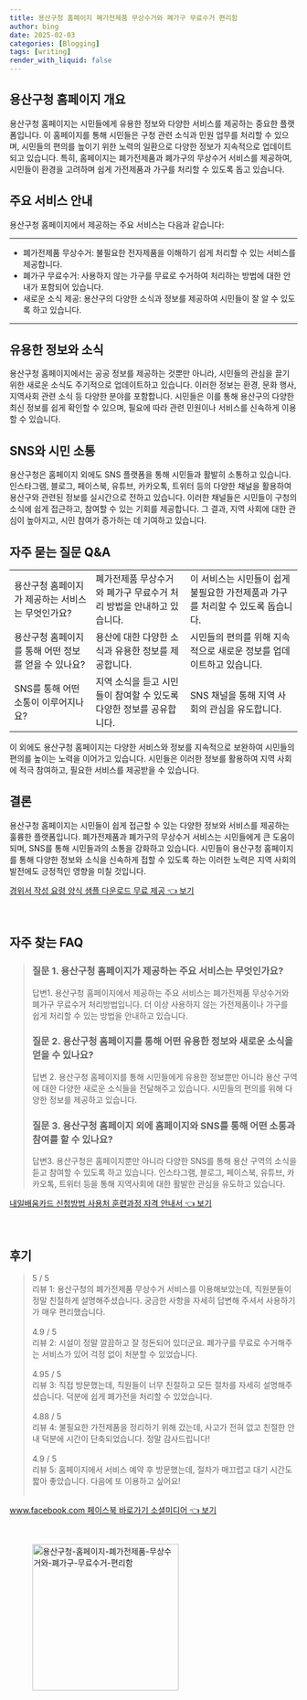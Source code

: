 ```yaml
---
title: 용산구청 홈페이지 폐가전제품 무상수거와 폐가구 무료수거 편리함
author: bing
date: 2025-02-03
categories: [Blogging]
tags: [writing]
render_with_liquid: false
---
```



<h2 id='용산구청 홈페이지 개요'>용산구청 홈페이지 개요</h2>

<p>용산구청 홈페이지는 시민들에게 유용한 정보와 다양한 서비스를 제공하는 중요한 플랫폼입니다. 이 홈페이지를 통해 시민들은 구청 관련 소식과 민원 업무를 처리할 수 있으며, 시민들의 편의를 높이기 위한 노력의 일환으로 다양한 정보가 지속적으로 업데이트되고 있습니다. 특히, 홈페이지는 폐가전제품과 폐가구의 무상수거 서비스를 제공하여, 시민들이 환경을 고려하며 쉽게 가전제품과 가구를 처리할 수 있도록 돕고 있습니다.</p>

<h2 id='주요 서비스 안내'>주요 서비스 안내</h2>

<p>용산구청 홈페이지에서 제공하는 주요 서비스는 다음과 같습니다:</p>

<hr />

<ul>
    <li>폐가전제품 무상수거: 불필요한 전자제품을 이해하기 쉽게 처리할 수 있는 서비스를 제공합니다.</li>
    <li>폐가구 무료수거: 사용하지 않는 가구를 무료로 수거하여 처리하는 방법에 대한 안내가 포함되어 있습니다.</li>
    <li>새로운 소식 제공: 용산구의 다양한 소식과 정보를 제공하여 시민들이 잘 알 수 있도록 하고 있습니다.</li>
</ul>

<hr />

<h2 id='유용한 정보와 소식'>유용한 정보와 소식</h2>

<p>용산구청 홈페이지에서는 공공 정보를 제공하는 것뿐만 아니라, 시민들의 관심을 끌기 위한 새로운 소식도 주기적으로 업데이트하고 있습니다. 이러한 정보는 환경, 문화 행사, 지역사회 관련 소식 등 다양한 분야를 포함합니다. 시민들은 이를 통해 용산구의 다양한 최신 정보를 쉽게 확인할 수 있으며, 필요에 따라 관련 민원이나 서비스를 신속하게 이용할 수 있습니다.</p>

<h2 id='SNS와 시민 소통'>SNS와 시민 소통</h2>

<p>용산구청은 홈페이지 외에도 SNS 플랫폼을 통해 시민들과 활발히 소통하고 있습니다. 인스타그램, 블로그, 페이스북, 유튜브, 카카오톡, 트위터 등의 다양한 채널을 활용하여 용산구와 관련된 정보를 실시간으로 전하고 있습니다. 이러한 채널들은 시민들이 구청의 소식에 쉽게 접근하고, 참여할 수 있는 기회를 제공합니다. 그 결과, 지역 사회에 대한 관심이 높아지고, 시민 참여가 증가하는 데 기여하고 있습니다.</p>

<h2 id='자주 묻는 질문 Q&A'>자주 묻는 질문 Q&A</h2>

<table>
    <tr>
        <td>용산구청 홈페이지가 제공하는 서비스는 무엇인가요?</td>
        <td>폐가전제품 무상수거와 폐가구 무료수거 처리 방법을 안내하고 있습니다.</td>
        <td>이 서비스는 시민들이 쉽게 불필요한 가전제품과 가구를 처리할 수 있도록 돕습니다.</td>
    </tr>
    <tr>
        <td>용산구청 홈페이지를 통해 어떤 정보를 얻을 수 있나요?</td>
        <td>용산에 대한 다양한 소식과 유용한 정보를 제공합니다.</td>
        <td>시민들의 편의를 위해 지속적으로 새로운 정보를 업데이트하고 있습니다.</td>
    </tr>
    <tr>
        <td>SNS를 통해 어떤 소통이 이루어지나요?</td>
        <td>지역 소식을 듣고 시민들이 참여할 수 있도록 다양한 정보를 공유합니다.</td>
        <td>SNS 채널을 통해 지역 사회의 관심을 유도합니다.</td>
    </tr>
</table>

<p>이 외에도 용산구청 홈페이지는 다양한 서비스와 정보를 지속적으로 보완하여 시민들의 편의를 높이는 노력을 이어가고 있습니다. 시민들은 이러한 정보를 활용하여 지역 사회에 적극 참여하고, 필요한 서비스를 제공받을 수 있습니다.</p>

<h2 id='결론'>결론</h2>

<p>용산구청 홈페이지는 시민들이 쉽게 접근할 수 있는 다양한 정보와 서비스를 제공하는 훌륭한 플랫폼입니다. 폐가전제품과 폐가구의 무상수거 서비스는 시민들에게 큰 도움이 되며, SNS를 통해 시민들과의 소통을 강화하고 있습니다. 시민들이 용산구청 홈페이지를 통해 다양한 정보와 소식을 신속하게 접할 수 있도록 하는 이러한 노력은 지역 사회의 발전에도 긍정적인 영향을 미칠 것입니다.</p>


<p><a class="click-button" title="경위서 작성 요령 양식 샘플 다운로드 무료 제공" href="https://aptwhite.github.io/posts/%EA%B2%BD%EC%9C%84%EC%84%9C-%EC%9E%91%EC%84%B1-%EC%9A%94%EB%A0%B9-%EC%96%91%EC%8B%9D-%EC%83%98%ED%94%8C-%EB%8B%A4%EC%9A%B4%EB%A1%9C%EB%93%9C-%EB%AC%B4%EB%A3%8C-%EC%A0%9C%EA%B3%B5/" rel="dofollow">경위서 작성 요령 양식 샘플 다운로드 무료 제공 👈 보기</a></p><br>
<h2 id='자주_찾는_FAQ'>자주 찾는 FAQ</h2>
<div itemscope="" itemtype="https://schema.org/FAQPage"> 
<blockquote> 
<div itemscope="" itemprop="mainEntity" itemtype="https://schema.org/Question"> 
<h3 itemprop="name">질문 1. 용산구청 홈페이지가 제공하는 주요 서비스는 무엇인가요?</h3> 
<div itemscope="" itemprop="acceptedAnswer" itemtype="https://schema.org/Answer"> 
<span itemprop="text"> 
<p>답변1. 용산구청 홈페이지에서 제공하는 주요 서비스는 폐가전제품 무상수거와 폐가구 무료수거 처리방법입니다. 더 이상 사용하지 않는 가전제품이나 가구를 쉽게 처리할 수 있는 방법을 안내하고 있습니다.</p> 
</span> 
</div> 
</div> 

<div itemscope="" itemprop="mainEntity" itemtype="https://schema.org/Question"> 
<h3 itemprop="name">질문 2. 용산구청 홈페이지를 통해 어떤 유용한 정보와 새로운 소식을 얻을 수 있나요?</h3> 
<div itemscope="" itemprop="acceptedAnswer" itemtype="https://schema.org/Answer"> 
<span itemprop="text"> 
<p>답변 2. 용산구청 홈페이지를 통해 시민들에게 유용한 정보뿐만 아니라 용산 구역에 대한 다양한 새로운 소식들을 전달해주고 있습니다. 시민들의 편의를 위해 다양한 정보를 제공하고 있습니다.</p> 
</span> 
</div> 
</div> 

<div itemscope="" itemprop="mainEntity" itemtype="https://schema.org/Question"> 
<h3 itemprop="name">질문 3. 용산구청 홈페이지 외에 홈페이지와 SNS를 통해 어떤 소통과 참여를 할 수 있나요?</h3> 
<div itemscope="" itemprop="acceptedAnswer" itemtype="https://schema.org/Answer"> 
<span itemprop="text"> 
<p>답변3. 용산구청은 홈페이지뿐만 아니라 다양한 SNS를 통해 용산 구역의 소식을 듣고 참여할 수 있도록 하고 있습니다. 인스타그램, 블로그, 페이스북, 유튜브, 카카오톡, 트위터 등을 통해 지역사회에 대한 활발한 관심을 유도하고 있습니다.</p> 
</span> 
</div> 
</div> 
</blockquote> 
</div>
<p><a class="click-button" title="내일배움카드 신청방법 사용처 훈련과정 자격 안내서" href="https://aptwhite.github.io/posts/%EB%82%B4%EC%9D%BC%EB%B0%B0%EC%9B%80%EC%B9%B4%EB%93%9C-%EC%8B%A0%EC%B2%AD%EB%B0%A9%EB%B2%95-%EC%82%AC%EC%9A%A9%EC%B2%98-%ED%9B%88%EB%A0%A8%EA%B3%BC%EC%A0%95-%EC%9E%90%EA%B2%A9-%EC%95%88%EB%82%B4%EC%84%9C/" rel="dofollow">내일배움카드 신청방법 사용처 훈련과정 자격 안내서 👈 보기</a></p><br>
<h2 id='후기'>후기</h2>
<div itemscope itemtype="https://schema.org/Product">
  <blockquote>
  <div itemprop="review" itemscope itemtype="https://schema.org/Review">
      <div itemprop="reviewRating" itemscope itemtype="https://schema.org/Rating"> <span itemprop="ratingValue">5</span> / <span itemprop="bestRating">5</span> </div>
      <span itemprop="reviewBody">리뷰 1: 용산구청의 폐가전제품 무상수거 서비스를 이용해보았는데, 직원분들이 정말 친절하게 설명해주셨습니다. 궁금한 사항을 자세히 답변해 주셔서 사용하기가 매우 편리했습니다.</span>
  </div>
  <br>
  <div itemprop="review" itemscope itemtype="https://schema.org/Review">
      <div itemprop="reviewRating" itemscope itemtype="https://schema.org/Rating"> <span itemprop="ratingValue">4.9</span> / <span itemprop="bestRating">5</span> </div>
      <span itemprop="reviewBody">리뷰 2: 시설이 정말 깔끔하고 잘 정돈되어 있더군요. 폐가구를 무료로 수거해주는 서비스가 있어 걱정 없이 처분할 수 있었습니다.</span>
  </div>
  <br>
  <div itemprop="review" itemscope itemtype="https://schema.org/Review">
      <div itemprop="reviewRating" itemscope itemtype="https://schema.org/Rating"> <span itemprop="ratingValue">4.95</span> / <span itemprop="bestRating">5</span> </div>
      <span itemprop="reviewBody">리뷰 3: 직접 방문했는데, 직원들이 너무 친절하고 모든 절차를 자세히 설명해주셨습니다. 덕분에 쉽게 폐가전을 처리할 수 있었습니다.</span>
  </div>
  <br>
  <div itemprop="review" itemscope itemtype="https://schema.org/Review">
      <div itemprop="reviewRating" itemscope itemtype="https://schema.org/Rating"> <span itemprop="ratingValue">4.88</span> / <span itemprop="bestRating">5</span> </div>
      <span itemprop="reviewBody">리뷰 4: 불필요한 가전제품을 정리하기 위해 갔는데, 사고가 전혀 없고 친절한 안내 덕분에 시간이 단축되었습니다. 정말 감사드립니다!</span>
  </div>
  <br>
  <div itemprop="review" itemscope itemtype="https://schema.org/Review">
      <div itemprop="reviewRating" itemscope itemtype="https://schema.org/Rating"> <span itemprop="ratingValue">4.9</span> / <span itemprop="bestRating">5</span> </div>
      <span itemprop="reviewBody">리뷰 5: 홈페이지에서 서비스 예약 후 방문했는데, 절차가 매끄럽고 대기 시간도 짧아 좋았습니다. 다음에 또 이용하고 싶어요!</span>
  </div>
  <br>
  </blockquote>
</div>
<p><a class="click-button" title="www.facebook.com 페이스북 바로가기 소셜미디어" href="https://aptwhite.github.io/posts/www.facebook.com-%ED%8E%98%EC%9D%B4%EC%8A%A4%EB%B6%81-%EB%B0%94%EB%A1%9C%EA%B0%80%EA%B8%B0-%EC%86%8C%EC%85%9C%EB%AF%B8%EB%94%94%EC%96%B4/" rel="dofollow">www.facebook.com 페이스북 바로가기 소셜미디어 👈 보기</a></p><br>
<figure class="image"><img src="https://aptwhite.github.io/assets/img/thumbnail/용산구청-홈페이지-폐가전제품-무상수거와-폐가구-무료수거-편리함.webp" alt="용산구청-홈페이지-폐가전제품-무상수거와-폐가구-무료수거-편리함" width="256" height="256"></figure>
